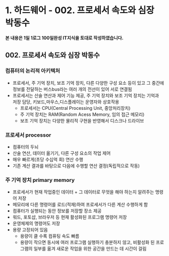 # 1. 하드웨어 - 002. 프로세서 속도와 심장 박동수

**본 내용은 1일 1로그 100일완성 IT지식을 토대로 작성하였습니다.**


## 002. 프로세서 속도와 심장 박동수

### 컴퓨터의 논리적 아키텍처

* 프로세서, 주 기억 장치, 보조 기억 장치, 다른 다양한 구성 요소 등이 있고 그 중간에 정보를 전달하는 버스bus라는 여러 개의 전선이 있어 서로 연결됨
* 프로세서는 산술 연산과 제어 기능 제공, 주 기억 장치와 보조 기억 장치는 기억과 저장 담당, 키보드,마우스,디스플레이는 운영자와 상호작용
  * 프로세서는 CPU(Central Processing Unit, 중앙처리장치)
  * 주 기억 장치는 RAM(Random Acess Memory, 임의 접근 메모리)
  * 보조 기억 장치는 다양한 물리적 구현을 반영해서 디스크나 드라이브


### 프로세서 processor

 * 컴퓨터의 두뇌
 * 산술 연산, 데이터 옮기기, 다른 구성 요소의 작업 제어
 * 매우 빠르게(초당 수십억 회) 연산 수행
 * 기존 계산 결과를 바탕으로 다음에 수행할 연산 결정(독립적으로 작동)


### 주 기억 장치 primary memory

 * 프로세서가 현재 작업중인 데이터 + 그 데이터로 무엇을 해야 하는지 알려주는 명령어 저장
 * 메모리에 다른 명령어를 로드(적재)하여 프로세서가 다른 계산 수행하게 함
 * 컴퓨터가 실행되는 동안 정보를 저장할 장소 제공
 * 워드, 포토샵, 브라우저 등 현재 활성화된 프로그램 명령어 저장
 * 운영체제의 명령어도 저장
 * 용량 고정되어 있음
   * 용량이 클 수록 컴퓨팅 속도 빠름
   * 용량이 작으면 동시에 여러 프로그램 실행하기 충분하지 않고, 비활성화 된 프로그램의 일부를 옮겨 새로운 작업을 위한 공간을 만드는 데 시간이 걸림


